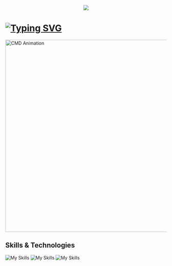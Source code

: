 <p align="center">
  <img src="https://capsule-render.vercel.app/api?type=waving&height=101&color=0:0061ff,100:60efff"/>
</p>
<h1><a href="https://git.io/typing-svg"><img src="https://readme-typing-svg.demolab.com?font=Fira+Code&size=26&pause=10000&color=059df5&repeat=true&width=500&height=39&lines=Hey+there!+I'm+Namig+Akhundov%F0%9F%9B%B8" alt="Typing SVG" /></a></h1>
<img src="./CMDVideoNamig-Clipchamp.gif" alt="CMD Animation" width="800" height="600" />


## Skills & Technologies
![My Skills](https://go-skill-icons.vercel.app/api/icons?i=python,jupyter,anaconda,googlecolab,django,spark,scikitlearn,tableau,postgresql,mysql,js,threejs,vite,api,html)
![My Skills](https://go-skill-icons.vercel.app/api/icons?i=css,tailwindcss,gsap,c,cpp,cs,dotnet,autocad,assembly,bash,docker,kubernetes,postman,gcp,github)
![My Skills](https://go-skill-icons.vercel.app/api/icons?i=git,gitbash,wireshark,vmwareworkstation,windows,linux,debian,kali)

